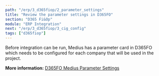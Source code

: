```yaml
---
path: "/erp/3_d365fiop/2_parameter_settings"
title: "Review the parameter settings in D365FO"
section: "D365 Fi&Op"
module: "ERP Integration"
next: "/erp/3_d365fiop/3_cig_config"
tags: ["d365fiop"]
---
```


Before integration can be run, Medius has a parameter card in D365FO which needs to be configured for each company that will be used in the project.

**More information:** [D365FO Medius Parameter Settings](https://success.mediusflow.com/documentation/cts-documentation/Cloud-Connectors/D365FO/D365FO_solution/D365FO_parametercard/ "D365FO parameter card settings")

